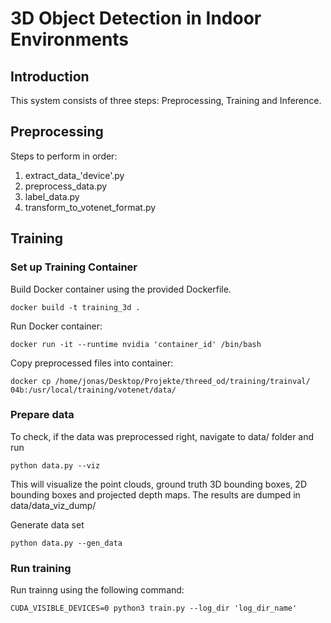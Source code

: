 # 3D Object Detection in Indoor Environments

## Introduction

This system consists of three steps: Preprocessing, Training and Inference.

## Preprocessing

Steps to perform in order:

1. extract_data_'device'.py
2. preprocess_data.py
3. label_data.py
4. transform_to_votenet_format.py

## Training

### Set up Training Container

Build Docker container using the provided Dockerfile.

    docker build -t training_3d .

Run Docker container:

    docker run -it --runtime nvidia 'container_id' /bin/bash 

Copy preprocessed files into container:

    docker cp /home/jonas/Desktop/Projekte/threed_od/training/trainval/ 04b:/usr/local/training/votenet/data/

### Prepare data

To check, if the data was preprocessed right, navigate to data/ folder and run

    python data.py --viz

This will visualize the point clouds, ground truth 3D bounding boxes, 2D bounding boxes and projected depth maps.
The results are dumped in data/data_viz_dump/

Generate data set

    python data.py --gen_data

### Run training

Run trainng using the following command:

    CUDA_VISIBLE_DEVICES=0 python3 train.py --log_dir 'log_dir_name'

